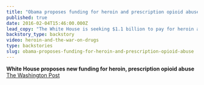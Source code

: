 ```yaml
---
title: "Obama proposes funding for heroin and prescription opioid abuse"
published: true
date: 2016-02-04T15:46:00.000Z
lead_copy: "The White House is seeking $1.1 billion to pay for heroin and opioid addiction prevention, treatment and overdose response. If only we had listened to Kurt Schmoke in the 1980s. Watch..."
backstory_type: backstory
video: heroin-and-the-war-on-drugs
type: backstories
slug: obama-proposes-funding-for-heroin-and-prescription-opioid-abuse
---
```


**White House proposes new funding for heroin, prescription opioid abuse**
[The Washington Post](http://www.usatoday.com/story/news/nation/2016/02/02/white-house-proposes-new-funding-heroin-prescription-opioid-abuse/79691728/)

